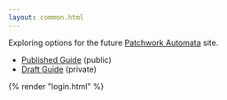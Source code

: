 ```yaml
---
layout: common.html
---
```

Exploring options for the future [Patchwork Automata](https://www.patchworkautomata.com/) site.

 - [Published Guide](/guides/guide-published/) (public)
 - [Draft Guide](/guides/guide-draft/) (private)

{% render "login.html" %}

